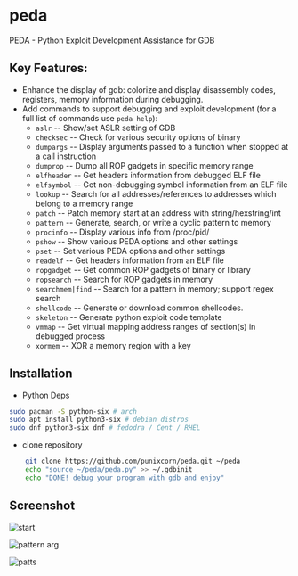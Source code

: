 # peda

PEDA - Python Exploit Development Assistance for GDB

## Key Features:

-   Enhance the display of gdb: colorize and display disassembly codes, registers, memory information during debugging.
-   Add commands to support debugging and exploit development (for a full list of commands use `peda help`):
    -   `aslr` -- Show/set ASLR setting of GDB
    -   `checksec` -- Check for various security options of binary
    -   `dumpargs` -- Display arguments passed to a function when stopped at a call instruction
    -   `dumprop` -- Dump all ROP gadgets in specific memory range
    -   `elfheader` -- Get headers information from debugged ELF file
    -   `elfsymbol` -- Get non-debugging symbol information from an ELF file
    -   `lookup` -- Search for all addresses/references to addresses which belong to a memory range
    -   `patch` -- Patch memory start at an address with string/hexstring/int
    -   `pattern` -- Generate, search, or write a cyclic pattern to memory
    -   `procinfo` -- Display various info from /proc/pid/
    -   `pshow` -- Show various PEDA options and other settings
    -   `pset` -- Set various PEDA options and other settings
    -   `readelf` -- Get headers information from an ELF file
    -   `ropgadget` -- Get common ROP gadgets of binary or library
    -   `ropsearch` -- Search for ROP gadgets in memory
    -   `searchmem|find` -- Search for a pattern in memory; support regex search
    -   `shellcode` -- Generate or download common shellcodes.
    -   `skeleton` -- Generate python exploit code template
    -   `vmmap` -- Get virtual mapping address ranges of section(s) in debugged process
    -   `xormem` -- XOR a memory region with a key

## Installation

-   Python Deps

```sh
sudo pacman -S python-six # arch
sudo apt install python3-six # debian distros
sudo dnf python3-six dnf # fedodra / Cent / RHEL
```

-   clone repository

```sh
    git clone https://github.com/punixcorn/peda.git ~/peda
    echo "source ~/peda/peda.py" >> ~/.gdbinit
    echo "DONE! debug your program with gdb and enjoy"
```

## Screenshot

![start](http://i.imgur.com/P1BF5mp.png)

![pattern arg](http://i.imgur.com/W97OWRC.png)

![patts](http://i.imgur.com/Br24IpC.png)
